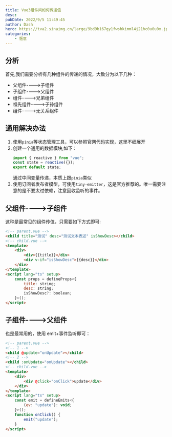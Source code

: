 ```yaml
---
title: Vue3组件间如何传递值
desc:
pubDate: 2022/9/5 11:49:45
author: Dash
hero: https://tva2.sinaimg.cn/large/9bd9b167gy1fwshkimml4j21hc0u0u0x.jpg
categories:
    - 惬意
---
```


## 分析

首先,我们需要分析有几种组件的传递的情况，大致分为以下几种：

-   父组件---->子组件
-   子组件---->父组件
-   组件---->兄弟组件
-   祖先组件---->子孙组件
-   组件---->无关系组件

## 通用解决办法

1. 使用`pinia`等状态管理工具，可以参照官网代码实现，这里不细展开
2. 创建一个通用的数据模块,如下：
    ```ts
    import { reactive } from "vue";
    const state = reactive({});
    export default state;
    ```
    通过中间变量传递，本质上跟`pinia`类似
3. 使用订阅者发布者模型，可使用`tiny-emitter`，这是官方推荐的。唯一需要注意的是不要太过依赖，注意回收监听的事件。

## 父组件---->子组件

这种是最常见的组件传值，只需要如下方式即可:

```html 父子组件传值
<!-- parent.vue -->
<child title="测试" desc="测试文本表述" isShowDesc></child>
<!-- child.vue -->
<template>
    <div>
        <div>{{title}}</div>
        <div v-if="isShowDesc">{{desc}}</div>
    </div>
</template>
<script lang="ts" setup>
    const props = defineProps<{
        title: string;
        desc: string;
        isShowDesc?: boolean;
    }>();
</script>
```

## 子组件---->父组件

也是最常用的，使用 emit+事件监听即可：

```html 子父组件传值
<!-- parent.vue -->
<!-- 1 -->
<child @update="onUpdate"></child>
<!-- 2 -->
<child :onUpdate="onUpdate"></child>
<!-- child.vue -->
<template>
    <div>
        <div @click="onClick">update</div>
    </div>
</template>
<script lang="ts" setup>
    const emit = defineEmits<{
        (ev: "update"): void;
    }>();
    function onClick() {
        emit("update");
    }
</script>
```
